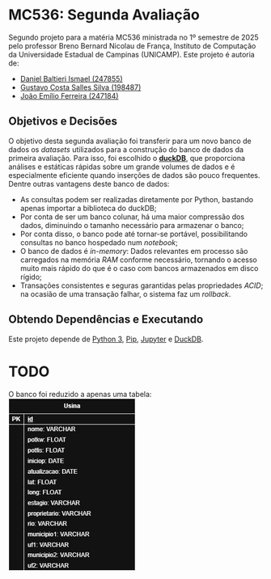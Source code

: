 # MC536: Segunda Avaliação
Segundo projeto para a matéria MC536 ministrada no 1º semestre de 2025 pelo professor Breno Bernard Nicolau de França, Instituto de Computação da Universidade Estadual de Campinas (UNICAMP).
Este projeto é autoria de:
  - [Daniel Baltieri Ismael (247855)](https://github.com/DBisma)
  - [Gustavo Costa Salles Silva (198487)](https://github.com/gu-css)
  - [João Emílio Ferreira (247184)](https://github.com/Gmilho/)

## Objetivos e Decisões
O objetivo desta segunda avaliação foi transferir para um novo banco de dados os _datasets_ utilizados para a construção do banco de dados da primeira avaliação. Para isso, foi escolhido o **[duckDB](https://duckdb.org/)**, que proporciona análises e estáticas rápidas sobre um grande volumes de dados e é especialmente eficiente quando inserções de dados são pouco frequentes. Dentre outras vantagens deste banco de dados:
   * As consultas podem ser realizadas diretamente por Python, bastando apenas importar a biblioteca do duckDB;
   * Por conta de ser um banco colunar, há uma maior compressão dos dados, diminuindo o tamanho necessário para armazenar o banco;
   * Por conta disso, o banco pode até tornar-se portável, possibilitando consultas no banco hospedado num _notebook_;
   * O banco de dados é _in-memory_: Dados relevantes em processo são carregados na memória _RAM_ conforme necessário, tornando o acesso muito mais rápido do que é o caso com bancos armazenados em disco rígido;
   * Transações consistentes e seguras garantidas pelas propriedades _ACID_; na ocasião de uma transação falhar, o sistema faz um _rollback_. 

## Obtendo Dependências e Executando
Este projeto depende de [Python 3](https://www.python.org/), [Pip](https://pypi.org/project/pip/), [Jupyter](https://jupyter.org/) e [DuckDB](https://duckdb.org/).





# TODO
O banco foi reduzido a apenas uma tabela:  
![modelo lógico](proj2logico.drawio.png)




